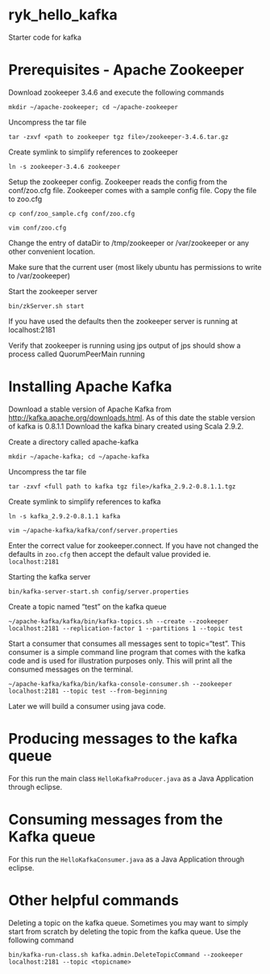 ryk_hello_kafka
===============

Starter code for kafka

Prerequisites - Apache Zookeeper
================================
Download zookeeper 3.4.6 and execute the following commands

```mkdir ~/apache-zookeeper; cd ~/apache-zookeeper```

Uncompress the tar file

```tar -zxvf <path to zookeeper tgz file>/zookeeper-3.4.6.tar.gz```

Create symlink to simplify references to zookeeper

```ln -s zookeeper-3.4.6 zookeeper```

Setup the zookeeper config. Zookeeper reads the config from the conf/zoo.cfg file. Zookeeper comes with a sample config file. Copy the file to zoo.cfg

```cp conf/zoo_sample.cfg conf/zoo.cfg```

```vim conf/zoo.cfg```

Change the entry of dataDir to /tmp/zookeeper or /var/zookeeper or any other convenient location.

Make sure that the current user (most likely ubuntu has permissions to write to /var/zookeeper)

Start the zookeeper server

```bin/zkServer.sh start```

If you have used the defaults then the zookeeper server is running at localhost:2181

Verify that zookeeper is running using jps
output of jps should show a process called QuorumPeerMain running

Installing Apache Kafka
=======================

Download a stable version of Apache Kafka from http://kafka.apache.org/downloads.html. As of this date the stable version of kafka is 0.8.1.1 Download the kafka binary created using Scala 2.9.2. 


Create a directory called apache-kafka

```mkdir ~/apache-kafka; cd ~/apache-kafka```

Uncompress the tar file

```tar -zxvf <full path to kafka tgz file>/kafka_2.9.2-0.8.1.1.tgz```


Create symlink to simplify references to kafka

```ln -s kafka_2.9.2-0.8.1.1 kafka```

```vim ~/apache-kafka/kafka/conf/server.properties```

Enter the correct value for zookeeper.connect. If you have not changed the defaults in ```zoo.cfg``` then accept the default value provided ie. ```localhost:2181```

Starting the kafka server

```bin/kafka-server-start.sh config/server.properties```

Create a topic named “test” on the kafka queue

```~/apache-kafka/kafka/bin/kafka-topics.sh --create --zookeeper localhost:2181 --replication-factor 1 --partitions 1 --topic test```

Start a consumer that consumes all messages sent to topic=“test”. This consumer is a simple command line program that comes with the kafka code and is used for illustration purposes only. This will print all the consumed messages on the terminal.

```~/apache-kafka/kafka/bin/kafka-console-consumer.sh --zookeeper localhost:2181 --topic test --from-beginning```

Later we will build a consumer using java code. 

Producing messages to the kafka queue
=====================================
For this run the main class ```HelloKafkaProducer.java``` as a Java Application through eclipse.

Consuming messages from the Kafka queue
=======================================
For this run the ```HelloKafkaConsumer.java``` as a Java Application through eclipse.

Other helpful commands
======================
Deleting a topic on the kafka queue. Sometimes you may want to simply start from scratch by deleting the topic from the kafka queue. Use the following command

```bin/kafka-run-class.sh kafka.admin.DeleteTopicCommand --zookeeper localhost:2181 --topic <topicname>```

